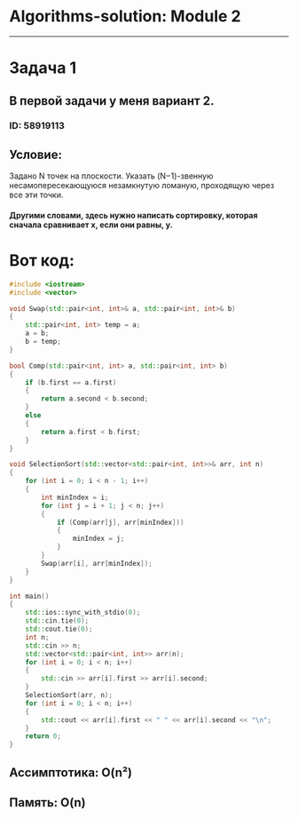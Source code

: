 # Algorithms-solution: Module 2
___
# Задача 1
## В первой задачи у меня вариант 2.
### ID: 58919113
## Условие:
Задано 
N точек на плоскости. Указать (N−1)-звенную несамопересекающуюся незамкнутую ломаную, проходящую через все эти точки.
#### Другими словами, здесь нужно написать сортировку, которая сначала сравнивает х, если они равны, y.
# Вот код:
```C++
#include <iostream>
#include <vector>

void Swap(std::pair<int, int>& a, std::pair<int, int>& b)
{
	std::pair<int, int> temp = a;
	a = b;
	b = temp;
}

bool Comp(std::pair<int, int> a, std::pair<int, int> b)
{
	if (b.first == a.first)
	{
		return a.second < b.second;
	}
	else
	{
		return a.first < b.first;
	}
}

void SelectionSort(std::vector<std::pair<int, int>>& arr, int n)
{
	for (int i = 0; i < n - 1; i++)
	{
		int minIndex = i;
		for (int j = i + 1; j < n; j++)
		{
			if (Comp(arr[j], arr[minIndex]))
			{
				minIndex = j;
			}
		}
		Swap(arr[i], arr[minIndex]);
	}
}

int main()
{
	std::ios::sync_with_stdio(0);
	std::cin.tie(0);
	std::cout.tie(0);
	int n;
	std::cin >> n;
	std::vector<std::pair<int, int>> arr(n);
	for (int i = 0; i < n; i++)
	{
		std::cin >> arr[i].first >> arr[i].second;
	}
	SelectionSort(arr, n);
	for (int i = 0; i < n; i++)
	{
		std::cout << arr[i].first << " " << arr[i].second << "\n";
	}
	return 0;
}
```
## Ассимптотика: O(n²) 
## Память: O(n)
